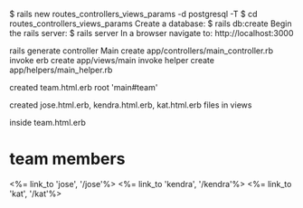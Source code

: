 $ rails new routes_controllers_views_params -d postgresql -T
$ cd routes_controllers_views_params
Create a database: $ rails db:create
Begin the rails server: $ rails server
In a browser navigate to: http://localhost:3000


rails generate controller Main
  create  app/controllers/main_controller.rb
      invoke  erb
      create    app/views/main
      invoke  helper
      create    app/helpers/main_helper.rb


created team.html.erb
root 'main#team'

created jose.html.erb, kendra.html.erb, kat.html.erb files in views

inside team.html.erb
<h1> team members</h1>
<%= link_to 'jose', '/jose'%>
<%= link_to 'kendra', '/kendra'%>
<%= link_to 'kat', '/kat'%>


